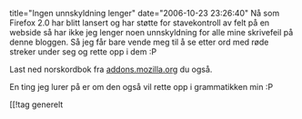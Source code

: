 title="Ingen unnskyldning lenger"
date="2006-10-23 23:26:40"
Nå som Firefox 2.0 har blitt lansert og har støtte for stavekontroll av felt på en webside så har ikke jeg lenger noen unnskyldning for alle mine skrivefeil på denne bloggen. Så jeg får bare vende meg til å se etter ord med røde streker under seg og rette opp i dem :P

Last ned norskordbok fra <a href="https://addons.mozilla.org/firefox/3075/">addons.mozilla.org</a> du også.

En ting jeg lurer på er om den også vil rette opp i grammatikken min :P

[[!tag  generelt
